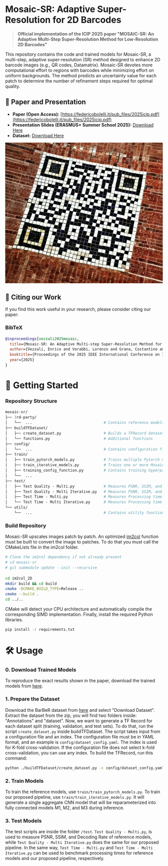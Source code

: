 # Mosaic-SR: Adaptive Super-Resolution for 2D Barcodes
> **Official implementation of the ICIP 2025 paper "MOSAIC-SR: An Adaptive Multi-Step Super-Resolution Method for Low-Resolution 2D Barcodes"**

This repository contains the code and trained models for Mosaic-SR, a multi-step, adaptive super-resolution (SR) method designed to enhance 2D barcode images (e.g., QR codes, Datamatrix). Mosaic-SR devotes more computational effort to regions with barcodes while minimizing effort on uniform backgrounds. The method predicts an uncertainty value for each patch to determine the number of refinement steps required for optimal quality.

## 📝 Paper and Presentation

* **Paper (Open Access):** [https://federicobolelli.it/pub_files/2025icip.pdf](https://federicobolelli.it/pub_files/2025icip.pdf)
* **Presentation Slides (ERASMUS+ Summer School 2025):** [Download Here](https://site.unibo.it/mml-imaging/en/seminars/seminar_vezzali_04_june_2025.ppsx/@@download/file/Seminar_Vezzali_04_June_2025.ppsx)
* **Dataset:** [Download Here](https://ditto.ing.unimore.it/barber/)

![Mosaic-SR Logo](./Mosaic-logo.png)

## 📜 Citing our Work

If you find this work useful in your research, please consider citing our paper:

### BibTeX
```bibtex
@inproceedings{vezzali2025mosaic,
  title={Mosaic-SR: An Adaptive Multi-step Super-Resolution Method for Low-Resolution 2D Barcodes},
  author={Vezzali, Enrico and Vorabbi, Lorenzo and Grana, Costantino and Bolelli, Federico and Datalogic, SpA},
  booktitle={Proceedings of the 2025 IEEE International Conference on Image Processing},
  year={2025}
}
```
# 🚀 Getting Started
### Repository Structure
```graphql
mosaic-sr/
├── 3rd-party/  
│   └──  ...                                # Contains reference models for comparison
├── buildTFDataset/
│   ├── create_dataset.py                   # Builds a TFRecord dataset from annotations and images 
│   └── functions.py                        # Additional functions
├── config/
│   └──  ...                                # Contains configuration files in YAML format
├── train/
│   ├── train_pytorch_models.py             # Trains multiple Pytorch models (reference models)
│   ├── train_iterative_models.py           # Trains one or more Mosaic-SR models (ours)
│   ├── training_config_function.py         # Contains training hyperparameters, like batch size, lr-scheduling, etc.
│   └──  ...
├── test/
│   ├── Test Quality - Multi.py             # Measures PSNR, SSIM, and Decoding Rate of reference models
│   ├── Test Quality - Multi Iterative.py   # Measures PSNR, SSIM, and Decoding Rate of Mosaic-SR models
│   ├── Test Time - Multi.py                # Measures Processing time of reference models
│   └── Test Time - Multi Iterative.py      # Measures Processing time of Mosaic-SR models
└── utils/
    └──  ...                                # Contains utility functions
```

### Build Repository
Mosaic-SR upscales images patch by patch. An optimized [im2col](https://github.com/Henvezz95/im2col_2D) function must be built to convert the image to patches. To do that you must call the CMakeLists file in the im2col folder.  

```bash
# Clone the im2col dependency if not already present
# cd mosaic-sr
# git submodule update --init --recursive

cd im2col_2D
mkdir build && cd build
cmake -DCMAKE_BUILD_TYPE=Release ..
cmake --build .
cd ../..
```

CMake will detect your CPU architecture and automatically compile the corresponding SIMD implementation.
Finally, install the required Python libraries.
```bash
pip install -r requirements.txt
```

# 🛠️ Usage

### 0. Download Trained Models
To reproduce the exact results shown in the paper, download the trained models from [here](https://unimore365-my.sharepoint.com/:f:/g/personal/319554_unimore_it/EvX00yibh_1FhSxN_m8cYHsBVYnna4--NamdGXx9eIysNg?e=kE5gnY).

### 1. Prepare the Dataset
Download the BarBeR dataset from [here](https://ditto.ing.unimore.it/barber/) and select "Download Dataset". Extract the dataset from the zip, you will find two folders inside: "Annotations" and "dataset". 
Now, we want to generate a TF Record for each dataset split (training, validation, and test sets). To do that, run the script `create_dataset.py` inside buildTFDataset. The script takes input from a configuration file and an index. The configuration file must be in YAML format, and an example is `config/dataset_config.yaml`. The index is used for K-fold cross-validation. If the configuration file does not select k-fold cross-validation, you can use any index. To build the TFRecord, run this command:
```bash
python ./buildTFDataset/create_dataset.py -c config/dataset_config.yaml -k 0
```
### 2. Train Models
To train the reference models, use `train/train_pytorch_models.py`. To train our proposed pipeline, use `train/train_iterative_models.py`. It will generate a single aggregate CNN model that will be reparameterized into fully connected models M1, M2, and M3 during inference.

### 3. Test Models
The test scripts are inside the folder `/test`. `Test Quality - Multi.py`, is used to measure PSNR, SSIM, and Decoding Rate of reference models, while `Test Quality - Multi Iterative.py` does the same for our proposed pipeline. In the same way, `Test Time - Multi.py` and `Test Time - Multi Iterative.py` can be used to benchmark processing times for reference models and our proposed pipeline, respectively.
